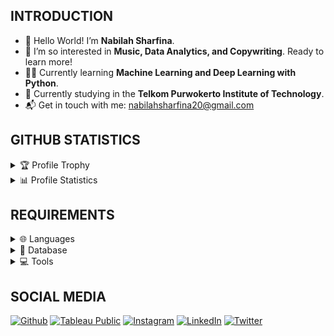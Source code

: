 ## **INTRODUCTION**
- 👋 Hello World! I’m **Nabilah Sharfina**.
- 📌 I’m so interested in **Music, Data Analytics, and Copywriting**. Ready to learn more!
- 👩‍💻 Currently learning **Machine Learning and Deep Learning with Python**.
- 🏫 Currently studying in the **Telkom Purwokerto Institute of Technology**.
- 📬 Get in touch with me: nabilahsharfina20@gmail.com

<!---
NabilahSharfina/NabilahSharfina is a ✨ special ✨ repository because its `README.md` (this file) appears on your GitHub profile.
You can click the Preview link to take a look at your changes.
--->

## **GITHUB STATISTICS**
<details> 
  <summary>🏆 Profile Trophy</summary>
  <br>
  
  [![NabilahSharfina's github trophy](https://github-profile-trophy.vercel.app/?username=NabilahSharfina&row=1&theme=gruvbox)](https://github.com/NabilahSharfina/github-profile-trophy)  
</details>
<details> 
  <summary>📊 Profile Statistics</summary>
  <br>
  
  ![Github stats](https://github-readme-stats.vercel.app/api?username=NabilahSharfina&show_icons=true&theme=tokyonight)

  ![Streak Stats](https://github-readme-streak-stats.herokuapp.com/?user=NabilahSharfina&theme=tokyonight)

  ![Most Used Languages](https://github-readme-stats.vercel.app/api/top-langs?username=NabilahSharfina&show_icons=true&locale=en&layout=compact&theme=tokyonight)  
</details>

## **REQUIREMENTS**  
<details> 
  <summary>🌐 Languages</summary>
  <br>
  <a href="https://kotlinlang.org" target="_blank"><img src="https://www.vectorlogo.zone/logos/kotlinlang/kotlinlang-icon.svg" alt="kotlin" width="40" height="40"/></a>
  <a href="https://www.java.com" target="_blank"><img src="https://raw.githubusercontent.com/devicons/devicon/master/icons/java/java-original.svg" alt="java" width="40" height="40"/></a> 
  <a href="https://developer.mozilla.org/en-US/docs/Web/JavaScript" target="_blank"><img src="https://raw.githubusercontent.com/devicons/devicon/master/icons/javascript/javascript-original.svg" alt="javascript" width="40" height="40"/></a>
  <a href="https://www.php.net/" target="_blank"><img src="https://www.php.net/images/logos/php-logo.svg" alt="java" width="40" height="40"/></a>
  <a href="https://www.python.org" target="_blank"><img src="https://raw.githubusercontent.com/devicons/devicon/master/icons/python/python-original.svg" alt="python" width="40" height="40"/></a>
  <a href="https://www.r-project.org" target="_blank"><img src="https://raw.githubusercontent.com/github/explore/80688e429a7d4ef2fca1e82350fe8e3517d3494d/topics/r/r.png" alt="r" width="40" height="40"/></a>
</details>
<details> 
  <summary>💾 Database</summary>
  <br>
  <a href="https://www.mysql.com" target="_blank"><img src="https://raw.githubusercontent.com/devicons/devicon/master/icons/mysql/mysql-original-wordmark.svg" alt="MySQL" width="40" height="40"/></a>
  <a href="https://www.postgresql.org" target="_blank"><img src="https://avatars.githubusercontent.com/u/177543?s=200&v=4" alt="PostgreSQL" width="40" height="40"/></a>
  <a href="https://dbeaver.com" target="_blank"><img src="https://avatars.githubusercontent.com/u/34743864?s=200&v=4" alt="DBeaver" width="40" height="40"/></a>
</details>
<details> 
  <summary>💻 Tools</summary>
  <br>
  <a href="https://developer.android.com" target="_blank"><img src="https://avatars.githubusercontent.com/u/32689599?s=200&v=4" alt="android-studio" width="40" height="40"/></a>
  <a href="https://www.postman.com" target="_blank"><img src="https://avatars.githubusercontent.com/u/10251060?s=200&v=4" alt="postman" width="40" height="40"/></a>
  <a href="https://desktop.github.com" target="_blank"><img src="https://desktop.github.com/images/desktop-icon.svg" alt="github-desktop" width="40" height="40"/></a>
  <a href="https://code.visualstudio.com" target="_blank"><img src="https://raw.githubusercontent.com/github/explore/bbd48b997e8d0bef63f676eca4da5e1f76487b56/topics/visual-studio-code/visual-studio-code.png" alt="vscode" width="40" height="40"/></a>
  <a href="https://www.apachefriends.org/index.html" target="_blank"><img src="https://www.apachefriends.org/images/xampp-logo-ac950edf.svg" alt="xampp" width="40" height="40"/></a>
  <br>
  <a href="https://balsamiq.com" target="_blank"><img src="https://avatars.githubusercontent.com/u/3851890?s=200&v=4" alt="balsamiq" width="40" height="40"/></a>
  <a href="https://www.figma.com" target="_blank"><img src="https://avatars.githubusercontent.com/u/5155369?s=200&v=4" alt="figma" width="40" height="40"/></a>
  <a href="https://www.qt.io" target="_blank"><img src="https://upload.wikimedia.org/wikipedia/commons/0/0b/Qt_logo_2016.svg" alt="qt-designer" width="40" height="40"/></a>
  <br>
  <a href="https://hitachivantara.okta.com/login/signout" target="_blank"><img src="https://avatars.githubusercontent.com/u/1022787?s=200&v=4" alt="Pentaho" width="40" height="40"/></a>
  <a href="https://research.google.com/colaboratory" target="_blank"><img src="https://avatars.githubusercontent.com/u/33467679?s=200&v=4" alt="google-colab" width="40" height="40"/></a>
  <a href="https://jupyter.org" target="_blank"><img src="https://avatars.githubusercontent.com/u/7388996?s=200&v=4" alt="jupyter-notebook" width="40" height="40"/></a>
  <a href="https://www.tableau.com" target="_blank"><img src="https://avatars.githubusercontent.com/u/828667?s=200&v=4" alt="tableau" width="40" height="40"/></a>
  <a href="https://developers.google.com/looker-studio" target="_blank"><img src="https://encrypted-tbn0.gstatic.com/images?q=tbn:ANd9GcRPvdJlCIcqsZtEYkejcMA4NZlWVbAVpha8Ew&usqp=CAU" alt="Looker Studio" width="40" height="40"/></a>
  <br>
  <a href="https://www.notion.so" target="_blank"><img src="https://avatars.githubusercontent.com/u/4792552?s=200&v=4" alt="Notion" width="40" height="40"/></a>
  <a href="https://trello.com" target="_blank"><img src="https://avatars.githubusercontent.com/u/6181431?s=200&v=4" alt="Trello" width="40" height="40"/></a>
  <a href="https://atlassian.com" target="_blank"><img src="https://avatars.githubusercontent.com/u/168166?s=200&v=4" alt="Jira" width="40" height="40"/></a>
</details>

## **SOCIAL MEDIA**
<a href="https://github.com/NabilahSharfina" target="_blank"><img src="https://img.shields.io/badge/github-%23121011.svg?style=for-the-badge&logo=github&logoColor=white" alt="Github"></a>
<a href="https://public.tableau.com/app/profile/nabilah.sharfina" target="_blank"><img src="https://img.shields.io/badge/Tableau-E97627?style=for-the-badge&logo=Tableau&logoColor=white" alt="Tableau Public"></a>
<a href="https://www.instagram.com/nabilah.sharfina" target="_blank"><img src="https://img.shields.io/badge/Instagram-%23E4405F.svg?&style=for-the-badge&logo=instagram&logoColor=white" alt="Instagram"></a>
<a href="https://www.linkedin.com/in/nabilah-sharfina-1473a0208" target="_blank"><img src="https://img.shields.io/badge/LinkedIn-%230a66c2.svg?&style=for-the-badge&logo=linkedin&logoColor=white" alt="LinkedIn"></a>
<a href="https://www.twitter.com/NabilahSharfina" target="_blank"><img src="https://img.shields.io/badge/Twitter-%231da1f2.svg?&style=for-the-badge&logo=twitter&logoColor=white" alt="Twitter"></a>
